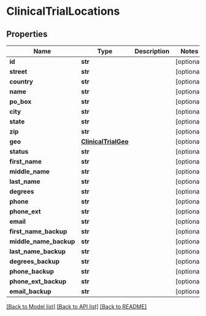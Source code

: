 # ClinicalTrialLocations

## Properties
Name | Type | Description | Notes
------------ | ------------- | ------------- | -------------
**id** | **str** |  | [optional] 
**street** | **str** |  | [optional] 
**country** | **str** |  | [optional] 
**name** | **str** |  | [optional] 
**po_box** | **str** |  | [optional] 
**city** | **str** |  | [optional] 
**state** | **str** |  | [optional] 
**zip** | **str** |  | [optional] 
**geo** | [**ClinicalTrialGeo**](ClinicalTrialGeo.md) |  | [optional] 
**status** | **str** |  | [optional] 
**first_name** | **str** |  | [optional] 
**middle_name** | **str** |  | [optional] 
**last_name** | **str** |  | [optional] 
**degrees** | **str** |  | [optional] 
**phone** | **str** |  | [optional] 
**phone_ext** | **str** |  | [optional] 
**email** | **str** |  | [optional] 
**first_name_backup** | **str** |  | [optional] 
**middle_name_backup** | **str** |  | [optional] 
**last_name_backup** | **str** |  | [optional] 
**degrees_backup** | **str** |  | [optional] 
**phone_backup** | **str** |  | [optional] 
**phone_ext_backup** | **str** |  | [optional] 
**email_backup** | **str** |  | [optional] 

[[Back to Model list]](../README.md#documentation-for-models) [[Back to API list]](../README.md#documentation-for-api-endpoints) [[Back to README]](../README.md)

